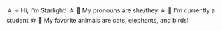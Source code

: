 ☆ ⭐ Hi, I'm Starlight!
☆ 🩷 My pronouns are she/they
☆ 🌙 I'm currently a student
☆ 🌸 My favorite animals are cats, elephants, and birds!

